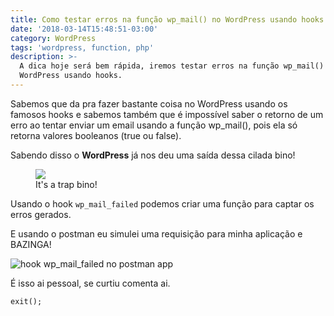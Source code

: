 ```yaml
---
title: Como testar erros na função wp_mail() no WordPress usando hooks
date: '2018-03-14T15:48:51-03:00'
category: WordPress
tags: 'wordpress, function, php'
description: >-
  A dica hoje será bem rápida, iremos testar erros na função wp_mail() no
  WordPress usando hooks.
---
```

Sabemos que da pra fazer bastante coisa no WordPress usando os famosos hooks e sabemos também que é impossível saber o retorno de um erro ao tentar enviar um email usando a função wp_mail(), pois ela só retorna valores booleanos (true ou false).

Sabendo disso o **WordPress** já nos deu uma saída dessa cilada bino!

<figure>
<img src="https://images.8tracks.com/cover/i/008/922/101/binogrande-4107.jpg?rect=142,0,451,451&q=98&fm=jpg&fit=max"/>
<figcaption>It's a trap bino!</figcaption>
</figure>

Usando o hook `wp_mail_failed` podemos criar uma função para captar os erros gerados.

<script src="https://gist.github.com/nandomoreirame/599efb41d7dda5a6d9cbb84b96345800.js"></script>

E usando o postman eu simulei uma requisição para minha aplicação e BAZINGA!

![hook wp_mail_failed no postman app](/static/wp_mail-error-postman.png)

É isso ai pessoal, se curtiu comenta ai.

`exit();`
